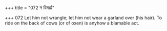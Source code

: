 +++
title = "072 न विगर्ह्य"

+++
072	Let him not wrangle; let him not wear a garland over (his hair). To ride on the back of cows (or of oxen) is anyhow a blamable act.